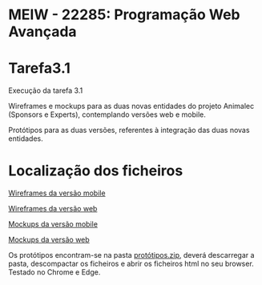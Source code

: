 # MEIW - 22285: Programação Web Avançada
# Tarefa3.1

Execução da tarefa 3.1

Wireframes e mockups para as duas novas entidades do projeto Animalec (Sponsors e Experts), contemplando versões web e mobile.

Protótipos para as duas versões, referentes à integração das duas novas entidades.

# Localização dos ficheiros
[Wireframes da versão mobile](https://github.com/dcota/Tarefa3.1/tree/master/wireframes_mobile)

[Wireframes da versão web](https://github.com/dcota/Tarefa3.1/tree/master/wireframes_web)

[Mockups da versão mobile](https://github.com/dcota/Tarefa3.1/tree/master/mockups_mobile)

[Mockups da versão web](https://github.com/dcota/Tarefa3.1/tree/master/mockups_web)

Os protótipos encontram-se na pasta [protótipos.zip](https://github.com/dcota/Tarefa3.1/blob/master/prot%C3%B3tipos.zip), deverá descarregar a pasta, descompactar os ficheiros e abrir os ficheiros html no seu browser. Testado no Chrome e Edge.


